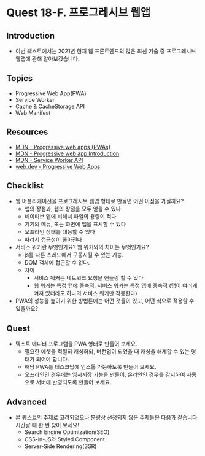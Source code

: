 # Quest 18-F. 프로그레시브 웹앱

## Introduction

- 이번 퀘스트에서는 2021년 현재 웹 프론트엔드의 많은 최신 기술 중 프로그레시브 웹앱에 관해 알아보겠습니다.

## Topics

- Progressive Web App(PWA)
- Service Worker
- Cache & CacheStorage API
- Web Manifest

## Resources

- [MDN - Progressive web apps (PWAs)](https://developer.mozilla.org/en-US/docs/Web/Progressive_web_apps)
- [MDN - Progressive web app Introduction](https://developer.mozilla.org/ko/docs/Web/Progressive_web_apps/Introduction)
- [MDN - Service Worker API](https://developer.mozilla.org/ko/docs/Web/API/Service_Worker_API)
- [web.dev - Progressive Web Apps](https://web.dev/progressive-web-apps/)

## Checklist

- 웹 어플리케이션을 프로그레시브 웹앱 형태로 만들면 어떤 이점을 가질까요?
  - 앱의 장점과, 웹의 장점을 모두 얻을 수 있다
  - 네이티브 앱에 비해서 파일의 용량이 적다
  - 기기의 메뉴, 또는 화면에 앱을 표시할 수 있다
  - 오프라인 상태를 대응할 수 있다
  - 따라서 접근성이 좋아진다
- 서비스 워커란 무엇인가요? 웹 워커와의 차이는 무엇인가요?
  - js를 다른 스레드에서 구동시킬 수 있는 기능.
  - DOM 객체에 접근할 수 없다.
  - 차이
    - 서비스 워커는 네트워크 요청을 핸들링 할 수 있다
    - 웹 워커는 특정 탭에 종속적, 서비스 워커는 특정 앱에 종속적 (탭이 여러개 켜져 있더라도 하나의 서비스 워커만 작동한다)
- PWA의 성능을 높이기 위한 방법론에는 어떤 것들이 있고, 어떤 식으로 적용할 수 있을까요?

## Quest

- 텍스트 에디터 프로그램을 PWA 형태로 만들어 보세요.
  - 필요한 에셋을 적절히 캐싱하되, 버전업이 되었을 때 캐싱을 해제할 수 있는 형태가 되어야 합니다.
  - 해당 PWA를 데스크탑에 인스톨 가능하도록 만들어 보세요.
  - 오프라인인 경우에는 임시저장 기능을 만들어, 온라인인 경우를 감지하여 자동으로 서버에 반영되도록 만들어 보세요.

## Advanced

- 본 퀘스트의 주제로 고려되었으나 분량상 선정되지 않은 주제들은 다음과 같습니다. 시간날 때 한 번 찾아 보세요!
  - Search Engine Optimization(SEO)
  - CSS-in-JS와 Styled Component
  - Server-Side Rendering(SSR)
